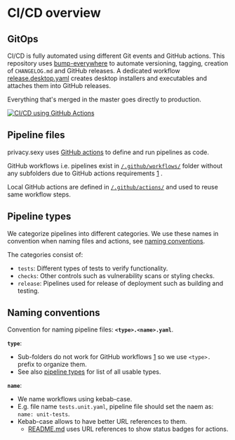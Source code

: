 # CI/CD overview

## GitOps

CI/CD is fully automated using different Git events and GitHub actions. This repository uses [bump-everywhere](https://github.com/undergroundwires/bump-everywhere) to automate versioning, tagging, creation of `CHANGELOG.md` and GitHub releases. A dedicated workflow [release.desktop.yaml](./../.github/workflows/release.desktop.yaml) creates desktop installers and executables and attaches them into GitHub releases.

Everything that's merged in the master goes directly to production.

[![CI/CD using GitHub Actions](./../img/architecture/gitops.png)](../.github/workflows/)

## Pipeline files

privacy.sexy uses [GitHub actions](https://github.com/features/actions) to define and run pipelines as code.

GitHub workflows i.e. pipelines exist in [`/.github/workflows/`](./../.github/workflows/) folder without any subfolders due to GitHub actions requirements [1] .

Local GitHub actions are defined in [`/.github/actions/`](./../.github/actions/) and used to reuse same workflow steps.

## Pipeline types

We categorize pipelines into different categories. We use these names in convention when naming files and actions, see [naming conventions](#naming-conventions).

The categories consist of:

- `tests`: Different types of tests to verify functionality.
- `checks`: Other controls such as vulnerability scans or styling checks.
- `release`: Pipelines used for release of deployment such as building and testing.

## Naming conventions

Convention for naming pipeline files: **`<type>.<name>.yaml`**.

**`type`**:

- Sub-folders do not work for GitHub workflows [1] so we use `<type>.` prefix to organize them.
- See also [pipeline types](#pipeline-types) for list of all usable types.

**`name`**:

- We name workflows using kebab-case.
- E.g. file name `tests.unit.yaml`, pipeline file should set the naem as: `name: unit-tests`.
- Kebab-case allows to have better URL references to them.
  - [README.md](./../README.md) uses URL references to show status badges for actions.

[1]: https://web.archive.org/web/20250126141528/https://docs.github.com/en/actions/using-workflows/workflow-syntax-for-github-actions#about-yaml-syntax-for-workflows "Workflow syntax for GitHub Actions - GitHub Docs | docs.github.com"
